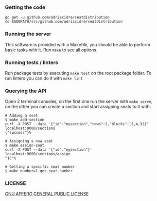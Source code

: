 ### Getting the code

```
go get -u github.com/adriacidre/seatdistribution
cd $GOOPATH/src/github.com/adriacidre/seatdistribution
```

### Running the server

This software is provided with a Makefile, you should be able to perform basic tasks with it. Run `make` to see all options.

### Running tests / linters

Run package tests by executing `make test` on the root package folder.
To run linters you can do it with `make lint`

### Querying the API

Open 2 terminal consoles, on the first one run the server with `make serve`, on the other you can create a section and start assigning seats to it with:
```
# Adding a seat
$ make add-section
curl -X POST --data '{"id":"mysection","rows":1,"blocks":[3,4,3]}' localhost:9000/sections
{"success"}%                                          

# Assigning a new seat
$ make assign-seat
curl -X POST --data '{"id":"mysection"}' localhost:9000/sections/assign
"1C"%

# Getting a specific seat number
$ make number=1 get-seat-number
```

### LICENSE

[GNU AFFERO GENERAL PUBLIC LICENSE](LICENSE.md)
